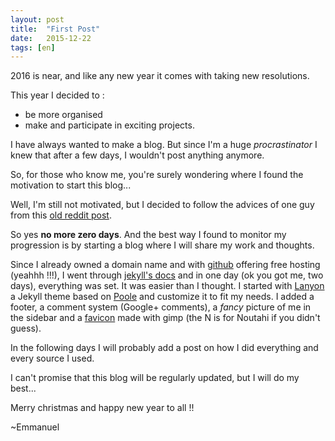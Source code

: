 ```yaml
---
layout: post
title:  "First Post"
date:   2015-12-22
tags: [en]
---
```


2016 is near, and like any new year it comes with taking new resolutions. 
<!--more-->
This year I decided to :

* be more organised
* make and participate in exciting projects.

I have always wanted to make a blog. But since I'm a huge *procrastinator* I knew that after a few days, I wouldn't post anything anymore. 

So, for those who know me, you're surely wondering where I found the motivation to start this blog... 

Well, I'm still not motivated, but I decided to follow the advices of one guy from this [old reddit post](https://www.reddit.com/r/getdisciplined/comments/1q96b5/i_just_dont_care_about_myself/cdah4af).

So yes **no more zero days**. And the best way I found to monitor my progression is by starting a blog where I will share my work and thoughts.

Since I already owned a domain name and with [github](https://pages.github.com/) offering free hosting (yeahhh !!!), I went through [jekyll's docs](http://jekyllrb.com/docs/home/) and in one day (ok you got me, two days), everything was set. It was easier than I thought. I started with [Lanyon](http://lanyon.getpoole.com/) a Jekyll theme based on [Poole](http://getpoole.com/) and customize it to fit my needs. I added a footer, a comment system (Google+ comments), a *fancy* picture of me in the sidebar and a [favicon](/public/avatar.png) made with gimp (the N is for Noutahi if you didn't guess).

In the following days I will probably add a post on how I did everything and every source I used. 

I can't promise that this blog will be regularly updated, but I will do my best...

Merry christmas and happy new year to all !!

<span class="More"> ~Emmanuel</span>